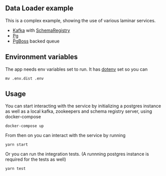 ## Data Loader example

This is a complex example, showing the use of various laminar services.

- [Kafka](http://kafka.js.org) with [SchemaRegistry](https://kafkajs.github.io/confluent-schema-registry/)
- [Pg](https://node-postgres.com)
- [PgBoss](https://github.com/timgit/pg-boss) backed queue

## Environment variables

The app needs env variables set to run. It has [dotenv](https://www.npmjs.com/package/dotenv) set so you can

```shell
mv .env.dist .env
```

## Usage

You can start interacting with the service by initializing a postgres instance as well as a local kafka, zookeepers and schema registry server, using docker-compose

```shell
docker-compose up
```

From then on you can interact with the service by running

```shell
yarn start
```

Or you can run the integration tests. (A runnning postgres instance is required for the tests as well)

```shell
yarn test
```

